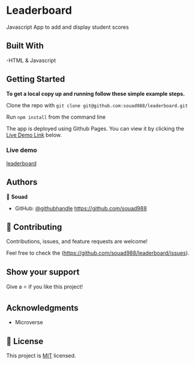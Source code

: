 # Leaderboard

Javascript App to add and display student scores 

## Built With

-HTML & Javascript

## Getting Started

**To get a local copy up and running follow these simple example steps.**

Clone the repo with `git clone git@github.com:souad988/leaderboard.git`

Run `npm install` from the command line


The app is deployed using Github Pages. You can view it by clicking the [Live Demo Link](#Live-Demo) below.
### Live demo

[leaderboard](https://souad988.github.io/leaderboard/dist/index.html)

## Authors

👤 **Souad**

- GitHub: [@githubhandle](https://github.com/souad988)
  https://github.com/souad988


## 🤝 Contributing

Contributions, issues, and feature requests are welcome!

Feel free to check the (https://github.com/souad988/leaderboard/issues).

## Show your support

Give a ⭐️ if you like this project!

## Acknowledgments
- Microverse

## 📝 License

This project is [MIT](./MIT.md) licensed.



